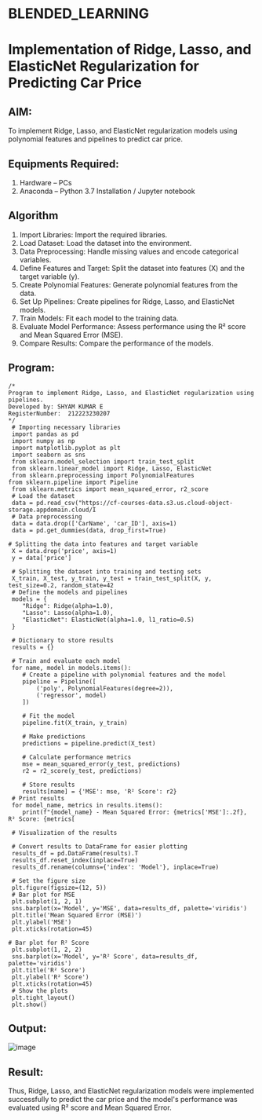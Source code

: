 # BLENDED_LEARNING
# Implementation of Ridge, Lasso, and ElasticNet Regularization for Predicting Car Price

## AIM:
To implement Ridge, Lasso, and ElasticNet regularization models using polynomial features and pipelines to predict car price.

## Equipments Required:
1. Hardware – PCs
2. Anaconda – Python 3.7 Installation / Jupyter notebook

## Algorithm

 1. Import Libraries:
 Import the required libraries.
 2. Load Dataset:
 Load the dataset into the environment.
 3. Data Preprocessing:
 Handle missing values and encode categorical variables.
 4. Define Features and Target:
 Split the dataset into features (X) and the target variable (y).
 5. Create Polynomial Features:
 Generate polynomial features from the data.
 6. Set Up Pipelines:
 Create pipelines for Ridge, Lasso, and ElasticNet models.
 7. Train Models:
 Fit each model to the training data.
 8. Evaluate Model Performance:
 Assess performance using the R² score and Mean Squared Error
(MSE).
 10. Compare Results:
 Compare the performance of the models.

## Program:
```
/*
Program to implement Ridge, Lasso, and ElasticNet regularization using pipelines.
Developed by: SHYAM KUMAR E
RegisterNumber:  212223230207
*/
 # Importing necessary libraries
 import pandas as pd
 import numpy as np
 import matplotlib.pyplot as plt
 import seaborn as sns
 from sklearn.model_selection import train_test_split
 from sklearn.linear_model import Ridge, Lasso, ElasticNet
 from sklearn.preprocessing import PolynomialFeatures
from sklearn.pipeline import Pipeline
 from sklearn.metrics import mean_squared_error, r2_score
 # Load the dataset
 data = pd.read_csv("https://cf-courses-data.s3.us.cloud-object-storage.appdomain.cloud/I
 # Data preprocessing
 data = data.drop(['CarName', 'car_ID'], axis=1)
 data = pd.get_dummies(data, drop_first=True)

# Splitting the data into features and target variable
 X = data.drop('price', axis=1)
 y = data['price']

 # Splitting the dataset into training and testing sets
 X_train, X_test, y_train, y_test = train_test_split(X, y, test_size=0.2, random_state=42
 # Define the models and pipelines
 models = {
    "Ridge": Ridge(alpha=1.0),
    "Lasso": Lasso(alpha=1.0),
    "ElasticNet": ElasticNet(alpha=1.0, l1_ratio=0.5)
 }

 # Dictionary to store results
 results = {}

 # Train and evaluate each model
 for name, model in models.items():
    # Create a pipeline with polynomial features and the model
    pipeline = Pipeline([
        ('poly', PolynomialFeatures(degree=2)),
        ('regressor', model)
    ])
    
    # Fit the model
    pipeline.fit(X_train, y_train)
    
    # Make predictions
    predictions = pipeline.predict(X_test)
    
    # Calculate performance metrics
    mse = mean_squared_error(y_test, predictions)
    r2 = r2_score(y_test, predictions)
    
    # Store results
    results[name] = {'MSE': mse, 'R² Score': r2}
 # Print results
 for model_name, metrics in results.items():
    print(f"{model_name} - Mean Squared Error: {metrics['MSE']:.2f}, R² Score: {metrics[

 # Visualization of the results

 # Convert results to DataFrame for easier plotting
 results_df = pd.DataFrame(results).T
 results_df.reset_index(inplace=True)
 results_df.rename(columns={'index': 'Model'}, inplace=True)

 # Set the figure size
 plt.figure(figsize=(12, 5))
 # Bar plot for MSE
 plt.subplot(1, 2, 1)
 sns.barplot(x='Model', y='MSE', data=results_df, palette='viridis')
 plt.title('Mean Squared Error (MSE)')
 plt.ylabel('MSE')
 plt.xticks(rotation=45)

# Bar plot for R² Score
 plt.subplot(1, 2, 2)
 sns.barplot(x='Model', y='R² Score', data=results_df, palette='viridis')
 plt.title('R² Score')
 plt.ylabel('R² Score')
 plt.xticks(rotation=45)
 # Show the plots
 plt.tight_layout()
 plt.show()
```

## Output:

![image](https://github.com/user-attachments/assets/a0e06180-3fbd-480f-b84c-2ed2486b35a6)

## Result:
Thus, Ridge, Lasso, and ElasticNet regularization models were implemented successfully to predict the car price and the model's performance was evaluated using R² score and Mean Squared Error.
